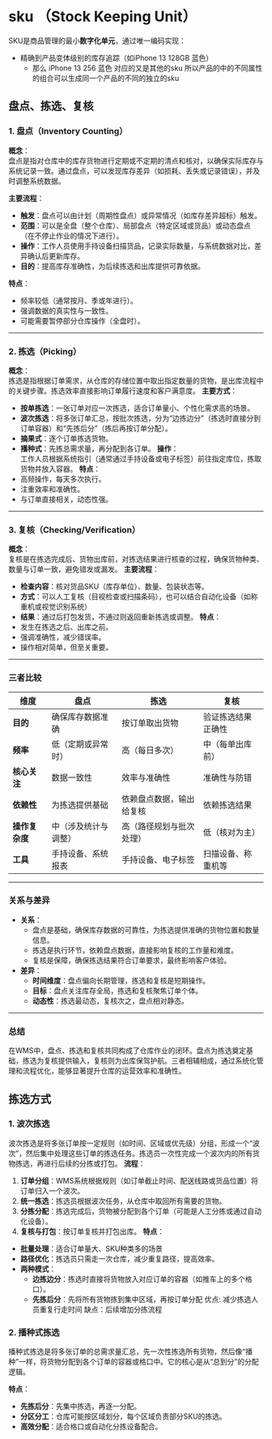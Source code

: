 
# sku  （Stock Keeping Unit）
SKU是商品管理的最小**数字化单元**，通过唯一编码实现：
- 精确到产品变体级别的库存追踪（如iPhone 13 128GB 蓝色）
	- 那么 iPhone 13 256 蓝色 对应的又是其他的sku
所以产品的中的不同属性的组合可以生成同一个产品的不同的独立的sku

## 盘点、拣选、复核
### 1. 盘点（Inventory Counting）

**概念**：  
盘点是指对仓库中的库存货物进行定期或不定期的清点和核对，以确保实际库存与系统记录一致。通过盘点，可以发现库存差异（如损耗、丢失或记录错误），并及时调整系统数据。

**主要流程**：
  
- **触发**：盘点可以由计划（周期性盘点）或异常情况（如库存差异超标）触发。
- **范围**：可以是全盘（整个仓库）、局部盘点（特定区域或货品）或动态盘点（在不停止作业的情况下进行）。
- **操作**：工作人员使用手持设备扫描货品，记录实际数量，与系统数据对比，差异确认后更新库存。
- **目的**：提高库存准确性，为后续拣选和出库提供可靠依据。
  

**特点**：
- 频率较低（通常按月、季或年进行）。
- 强调数据的真实性与一致性。
- 可能需要暂停部分仓库操作（全盘时）。
  

---
### 2. 拣选（Picking）

**概念**：  
拣选是指根据订单需求，从仓库的存储位置中取出指定数量的货物，是出库流程中的关键步骤。拣选效率直接影响订单履行速度和客户满意度。
**主要方式**：
- **按单拣选**：一张订单对应一次拣选，适合订单量小、个性化需求高的场景。
- **波次拣选**：将多张订单汇总，按批次拣选，分为“边拣边分”（拣选时直接分到订单容器）和“先拣后分”（拣后再按订单分配）。
- **摘果式**：逐个订单拣选货物。
- **播种式**：先拣总需求量，再分配到各订单。
**操作**：  
工作人员根据系统指引（通常通过手持设备或电子标签）前往指定库位，拣取货物并放入容器。
**特点**：
- 高频操作，每天多次执行。
- 注重效率和准确性。
- 与订单直接相关，动态性强。
---
### 3. 复核（Checking/Verification）
**概念**：  
复核是在拣选完成后、货物出库前，对拣选结果进行核查的过程，确保货物种类、数量与订单一致，避免错发或漏发。
**主要流程**：
- **检查内容**：核对货品SKU（库存单位）、数量、包装状态等。
- **方式**：可以人工复核（目视检查或扫描条码），也可以结合自动化设备（如称重机或视觉识别系统）
- **结果**：通过后打包发货，不通过则返回重新拣选或调整。
**特点**：
- 发生在拣选之后、出库之前。
- 强调准确性，减少错误率。
- 操作相对简单，但至关重要。
---
### 三者比较

|**维度**|**盘点**|**拣选**|**复核**|
|---|---|---|---|
|**目的**|确保库存数据准确|按订单取出货物|验证拣选结果正确性|
|**频率**|低（定期或异常时）|高（每日多次）|中（每单出库前）|
|**核心关注**|数据一致性|效率与准确性|准确性与防错|
|**依赖性**|为拣选提供基础|依赖盘点数据，输出给复核|依赖拣选结果|
|**操作复杂度**|中（涉及统计与调整）|高（路径规划与批次处理）|低（核对为主）|
|**工具**|手持设备、系统报表|手持设备、电子标签|扫描设备、称重机等|

---
### 关系与差异

- **关系**：  
    - 盘点是基础，确保库存数据的可靠性，为拣选提供准确的货物位置和数量信息。
    - 拣选是执行环节，依赖盘点数据，直接影响复核的工作量和难度。
    - 复核是保障，确保拣选结果符合订单要求，最终影响客户体验。
- **差异**：  
    - **时间维度**：盘点偏向长期管理，拣选和复核是短期操作。
    - **目标**：盘点关注库存全局，拣选和复核聚焦订单个体。
    - **动态性**：拣选最动态，复核次之，盘点相对静态。
---
### 总结
在WMS中，盘点、拣选和复核共同构成了仓库作业的闭环。盘点为拣选奠定基础，拣选为复核提供输入，复核则为出库保驾护航。三者相辅相成，通过系统化管理和流程优化，能够显著提升仓库的运营效率和准确性。

## 拣选方式

### 1. 波次拣选
波次拣选是将多张订单按一定规则（如时间、区域或优先级）分组，形成一个“波次”，然后集中处理这些订单的拣选任务。拣选员一次性完成一个波次内的所有货物拣选，再进行后续的分拣或打包。
**流程**：
1. **订单分组**：WMS系统根据规则（如订单截止时间、配送线路或货品位置）将订单归入一个波次。
2. **统一拣选**：拣选员根据波次任务，从仓库中取回所有需要的货物。
3. **分拣分配**：拣选完成后，货物被分配到各个订单（可能是人工分拣或通过自动化设备）。
4. **复核与打包**：按订单复核并打包出库。
**特点**：
- **批量处理**：适合订单量大、SKU种类多的场景
- **路径优化**：拣选员只需走一次仓库，减少重复路径，提高效率。
- **两种模式**：  
    - **边拣边分**：拣选时直接将货物放入对应订单的容器（如推车上的多个格口）。
    - **先拣后分**：先将所有货物拣到集中区域，再按订单分配
优点: 减少拣选人员重复行走时间 
缺点：后续增加分拣流程

### 2. 播种式拣选
播种式拣选是将多张订单的总需求量汇总，先一次性拣选所有货物，然后像“播种”一样，将货物分配到各个订单的容器或格口中。它的核心是从“总到分”的分配逻辑。

**特点**：
- **先拣后分**：先集中拣选，再逐一分配。
- **分区分工**：仓库可能按区域划分，每个区域负责部分SKU的拣选。
- **高效分配**：适合格口或自动化分拣设备配合。
